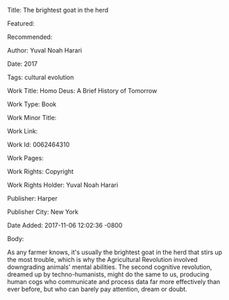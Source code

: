 Title: The brightest goat in the herd

Featured: 

Recommended: 

Author: Yuval Noah Harari

Date: 2017

Tags: cultural evolution

Work Title: Homo Deus: A Brief History of Tomorrow

Work Type: Book

Work Minor Title:  

Work Link: 

Work Id:  0062464310

Work Pages:  

Work Rights:  Copyright

Work Rights Holder:  Yuval Noah Harari

Publisher:  Harper

Publisher City:  New York

Date Added: 2017-11-06 12:02:36 -0800

Body:

As any farmer knows, it's usually the brightest goat in the herd that stirs up the most trouble, which is why the Agricultural Revolution involved downgrading animals' mental abilities. The second cognitive revolution, dreamed up by techno-humanists, might do the same to us, producing human cogs who communicate and process data far more effectively than ever before, but who can barely pay attention, dream or doubt. 


